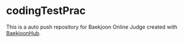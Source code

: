 # codingTestPrac
This is a auto push repository for Baekjoon Online Judge created with [BaekjoonHub](https://github.com/BaekjoonHub/BaekjoonHub).
